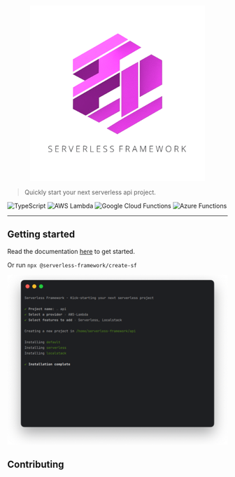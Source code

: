 <p align="center" width="100%">
    <img src="logo.png" width="400px" alt="logo"/>
</p>

> Quickly start your next serverless api project.

![TypeScript](https://img.shields.io/badge/typescript-%23007ACC.svg?style=for-the-badge&logo=typescript&logoColor=white)
![AWS Lambda](https://img.shields.io/badge/AWS%20Lambda-%23FF9900?style=for-the-badge&logo=awslambda&logoColor=white)
![Google Cloud Functions](https://img.shields.io/badge/Google%20Cloud%20Functions-%234285F4?style=for-the-badge&logo=google&logoColor=white)
![Azure Functions](https://img.shields.io/badge/Azure%20Functions-%230078D7?style=for-the-badge&logo=azurefunctions&logoColor=white)

---  

## Getting started

Read the documentation [here](https://edwin-luijten.github.io/serverless-framework/) to get started.

Or run ```npx @serverless-framework/create-sf```

<p align="center" width="100%">
    <img src="cli.png" alt="cli"/>
</p>

## Contributing